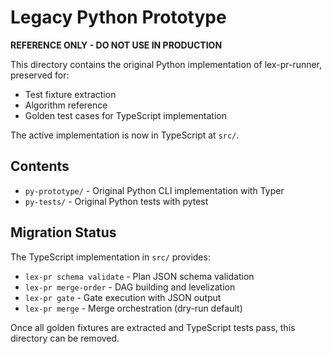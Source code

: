 # Legacy Python Prototype

**REFERENCE ONLY - DO NOT USE IN PRODUCTION**

This directory contains the original Python implementation of lex-pr-runner, preserved for:
- Test fixture extraction
- Algorithm reference
- Golden test cases for TypeScript implementation

The active implementation is now in TypeScript at `src/`.

## Contents

- `py-prototype/` - Original Python CLI implementation with Typer
- `py-tests/` - Original Python tests with pytest

## Migration Status

The TypeScript implementation in `src/` provides:
- `lex-pr schema validate` - Plan JSON schema validation
- `lex-pr merge-order` - DAG building and levelization
- `lex-pr gate` - Gate execution with JSON output
- `lex-pr merge` - Merge orchestration (dry-run default)

Once all golden fixtures are extracted and TypeScript tests pass, this directory can be removed.